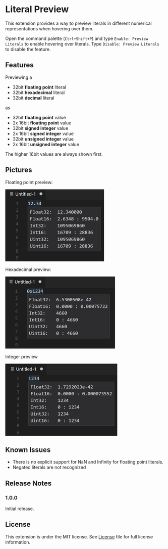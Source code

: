 # Literal Preview

This extension provides a way to preview literals in different numerical representations when hovering over them.

Open the command palette (`Ctrl+Shift+P`) and type `Enable: Preview Literals` to enable hovering over literals. Type `Disable: Preview Literals` to disable the feature.


## Features

Previewing a
- 32bit **floating point** literal
- 32bit **hexadecimal** literal
- 32bit **decimal** literal

as 
- 32bit **floating point** value
- 2x 16bit **floating point** value
- 32bit **signed integer** value
- 2x 16bit **signed integer** value
- 32bit **unsigned integer** value
- 2x 16bit **unsigned integer** value

The higher 16bit values are always shown first.


## Pictures

Floating point preview:

<img src="pictures/float_preview.png" alt="Float Preview" style="height:228px;">

Hexadecimal preview:

<img src="pictures/hex_preview.png" alt="Hexadecimal Preview" style="height:228px;">

Integer preview

<img src="pictures/int_preview.png" alt="Integer Preview" style="height:228px;">

## Known Issues

- There is no explicit support for NaN and Infinity for floating point literals. 
- Negated literals are not recognized

## Release Notes

### 1.0.0
Initial release.

## License

This extension is under the MIT license. See [License](https://github.com/GPUOpen-Tools/vscode-extensions/blob/master/LICENSE) file for full license information.